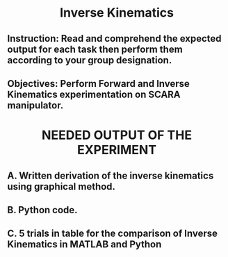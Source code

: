 <h1 align="center"> Inverse Kinematics </h1> 

## Instruction: Read and comprehend the expected output for each task then perform them according to your group designation. 

## Objectives: Perform Forward and Inverse Kinematics experimentation on SCARA manipulator.
<h1 align="center"> NEEDED OUTPUT OF THE EXPERIMENT </h1> 

## A. Written derivation of the inverse kinematics using graphical method.
## B. Python code.
## C. 5 trials in table for the comparison of Inverse Kinematics in MATLAB and Python 

